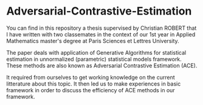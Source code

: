 # Adversarial-Contrastive-Estimation

You can find in this repository a thesis supervised by Christian ROBERT that I have written with two classemates in the context of our 1st year in Applied Mathematics master's degree at Paris Sciences et Lettres University. 

The paper deals with application of Generative Algorithms for statistical estimation in unnormalized (parametric) statistical models framework. These methods are also known as Adversarial Contrastive Estimation (ACE).

It required from ourselves to get working knowledge on the current litterature about this topic. It then led us to make experiences in basic framework in order to discuss the efficiency of ACE methods in our framework.


